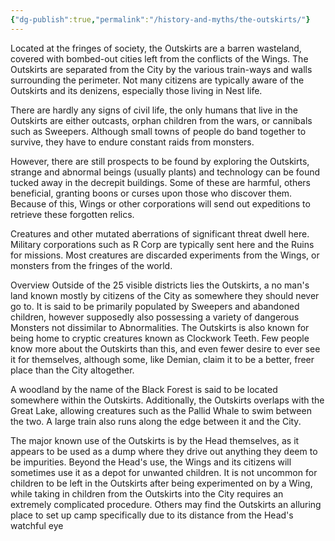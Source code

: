 ```yaml
---
{"dg-publish":true,"permalink":"/history-and-myths/the-outskirts/"}
---
```


Located at the fringes of society, the Outskirts are a barren wasteland, covered with bombed-out cities left from the conflicts of the Wings. The Outskirts are separated from the City by the various train-ways and walls surrounding the perimeter. Not many citizens are typically aware of the Outskirts and its denizens, especially those living in Nest life.

There are hardly any signs of civil life, the only humans that live in the Outskirts are either outcasts, orphan children from the wars, or cannibals such as Sweepers. Although small towns of people do band together to survive, they have to endure constant raids from monsters.

However, there are still prospects to be found by exploring the Outskirts, strange and abnormal beings (usually plants) and technology can be found tucked away in the decrepit buildings. Some of these are harmful, others beneficial, granting boons or curses upon those who discover them. Because of this, Wings or other corporations will send out expeditions to retrieve these forgotten relics.

Creatures and other mutated aberrations of significant threat dwell here. Military corporations such as R Corp are typically sent here and the Ruins for missions. Most creatures are discarded experiments from the Wings, or monsters from the fringes of the world.

Overview
Outside of the 25 visible districts lies the Outskirts, a no man's land known mostly by citizens of the City as somewhere they should never go to. It is said to be primarily populated by Sweepers and abandoned children, however supposedly also possessing a variety of dangerous Monsters not dissimilar to Abnormalities. The Outskirts is also known for being home to cryptic creatures known as Clockwork Teeth. Few people know more about the Outskirts than this, and even fewer desire to ever see it for themselves, although some, like Demian, claim it to be a better, freer place than the City altogether.

A woodland by the name of the Black Forest is said to be located somewhere within the Outskirts. Additionally, the Outskirts overlaps with the Great Lake, allowing creatures such as the Pallid Whale to swim between the two. A large train also runs along the edge between it and the City.

The major known use of the Outskirts is by the Head themselves, as it appears to be used as a dump where they drive out anything they deem to be impurities. Beyond the Head's use, the Wings and its citizens will sometimes use it as a depot for unwanted children. It is not uncommon for children to be left in the Outskirts after being experimented on by a Wing, while taking in children from the Outskirts into the City requires an extremely complicated procedure. Others may find the Outskirts an alluring place to set up camp specifically due to its distance from the Head's watchful eye
